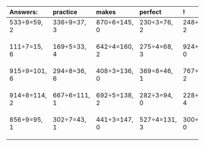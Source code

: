 | Answers: | practice | makes | perfect | ! |
| :--- | :--- | :--- | :--- | :--- |
| 533÷9=59, 2 | 336÷9=37, 3 | 870÷6=145, 0 | 230÷3=76, 2 | 248÷3=82, 2 | 
|   |   |   |   |   | 
|   |   |   |   |   | 
|   |   |   |   |   | 
| 111÷7=15, 6 | 169÷5=33, 4 | 642÷4=160, 2 | 275÷4=68, 3 | 924÷4=231, 0 | 
|   |   |   |   |   | 
|   |   |   |   |   | 
|   |   |   |   |   | 
| 915÷9=101, 6 | 294÷8=36, 6 | 408÷3=136, 0 | 369÷8=46, 1 | 767÷5=153, 2 | 
|   |   |   |   |   | 
|   |   |   |   |   | 
|   |   |   |   |   | 
| 914÷8=114, 2 | 667÷6=111, 1 | 692÷5=138, 2 | 282÷3=94, 0 | 228÷7=32, 4 | 
|   |   |   |   |   | 
|   |   |   |   |   | 
|   |   |   |   |   | 
| 856÷9=95, 1 | 302÷7=43, 1 | 441÷3=147, 0 | 527÷4=131, 3 | 300÷5=60, 0 | 
|   |   |   |   |   | 
|   |   |   |   |   | 
|   |   |   |   |   | 
